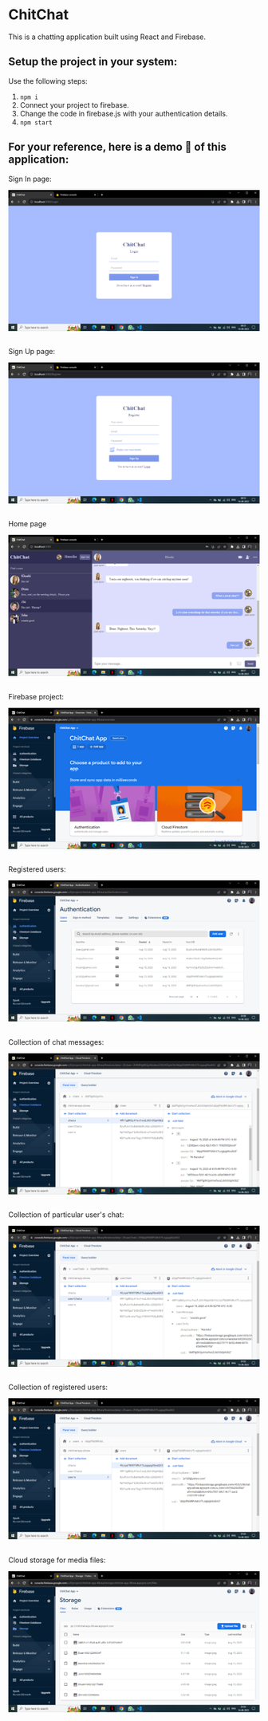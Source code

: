 # ChitChat

This is a chatting application built using React and Firebase.

## Setup the project in your system:

Use the following steps:

1. `npm i`
2. Connect your project to firebase.
3. Change the code in firebase.js with your authentication details.
4. `npm start`

## For your reference, here is a demo 📸 of this application:


Sign In page:

![](image-2.png)
##

Sign Up page:

![](image-1.png)
##

Home page

![](image-3.png)
##

Firebase project:

![](image.png)
##

Registered users:

![](image-4.png)
##

Collection of chat messages:

![](image-5.png)
##

Collection of particular user's chat:

![](image-6.png)
##

Collection of registered users:

![](image-7.png)
##

Cloud storage for media files:

![](image-8.png)